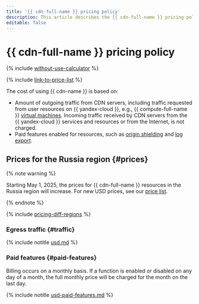 ```yaml
---
title: '{{ cdn-full-name }} pricing policy'
description: This article describes the {{ cdn-full-name }} pricing policy.
editable: false
---
```


# {{ cdn-full-name }} pricing policy



{% include [without-use-calculator](../_includes/pricing/without-use-calculator.md) %}

{% include [link-to-price-list](../_includes/pricing/link-to-price-list.md) %}

The cost of using {{ cdn-name }} is based on:
* Amount of outgoing traffic from CDN servers, including traffic requested from user resources on {{ yandex-cloud }}, e.g., {{ compute-full-name }} [virtual machines](../compute/concepts/vm.md). Incoming traffic received by CDN servers from the {{ yandex-cloud }} services and resources or from the Internet, is not charged.
* Paid features enabled for resources, such as [origin shielding](concepts/origins-shielding.md) and [log export](concepts/logs.md).

## Prices for the Russia region {#prices}



{% note warning %}

Starting May 1, 2025, the prices for {{ cdn-full-name }} resources in the Russia region will increase. For new USD prices, see our [price list](https://yandex.cloud/en/price-list?installationCode=ru&currency=USD&services=dn2rse5n40m8h0bu8jqa).

{% endnote %}


{% include [pricing-diff-regions](../_includes/pricing-diff-regions.md) %}

### Egress traffic {#traffic}



{% include notitle [usd.md](../_pricing/cdn/usd.md) %}


### Paid features {#paid-features}

Billing occurs on a monthly basis. If a function is enabled or disabled on any day of a month, the full monthly price will be charged for the month on the last day.



{% include notitle [usd-paid-features.md](../_pricing/cdn/usd-paid-features.md) %}


